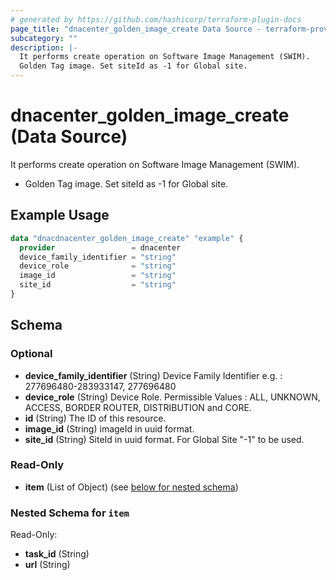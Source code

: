 ```yaml
---
# generated by https://github.com/hashicorp/terraform-plugin-docs
page_title: "dnacenter_golden_image_create Data Source - terraform-provider-dnacenter"
subcategory: ""
description: |-
  It performs create operation on Software Image Management (SWIM).
  Golden Tag image. Set siteId as -1 for Global site.
---
```


# dnacenter_golden_image_create (Data Source)

It performs create operation on Software Image Management (SWIM).

- Golden Tag image. Set siteId as -1 for Global site.

## Example Usage

```terraform
data "dnacdnacenter_golden_image_create" "example" {
  provider                 = dnacenter
  device_family_identifier = "string"
  device_role              = "string"
  image_id                 = "string"
  site_id                  = "string"
}
```

<!-- schema generated by tfplugindocs -->
## Schema

### Optional

- **device_family_identifier** (String) Device Family Identifier e.g. : 277696480-283933147, 277696480
- **device_role** (String) Device Role. Permissible Values : ALL, UNKNOWN, ACCESS, BORDER ROUTER, DISTRIBUTION and CORE.
- **id** (String) The ID of this resource.
- **image_id** (String) imageId in uuid format.
- **site_id** (String) SiteId in uuid format. For Global Site "-1" to be used.

### Read-Only

- **item** (List of Object) (see [below for nested schema](#nestedatt--item))

<a id="nestedatt--item"></a>
### Nested Schema for `item`

Read-Only:

- **task_id** (String)
- **url** (String)


